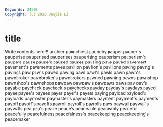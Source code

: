 ```yaml
---
Keywords: 24507
Copyright: (C) 2020 Junjie Li
---
```


# title

Write contents here!!!
unchier 
paunchiest 
paunchy 
pauper
pauper's 
pauperise 
pauperised 
pauperises 
pauperising 
pauperism 
pauperism's 
paupers 
pause 
pause's
paused 
pauses 
pausing 
pave 
paved 
pavement 
pavement's 
pavements 
paves 
pavilion
pavilion's 
pavilions 
paving 
paving's 
pavings 
paw 
paw's 
pawed 
pawing 
pawl
pawl's 
pawls 
pawn 
pawn's 
pawnbroker 
pawnbroker's 
pawnbrokers 
pawned 
pawning 
pawns
pawnshop 
pawnshop's 
pawnshops 
pawpaw 
pawpaw's 
pawpaws 
paws 
pay 
pay's 
payable
paycheck 
paycheck's 
paychecks 
payday 
payday's 
paydays 
payed 
payee 
payee's 
payees
payer 
payer's 
payers 
paying 
payload 
payload's 
payloads 
paymaster 
paymaster's 
paymasters
payment 
payment's 
payments 
payoff 
payoff's 
payoffs 
payroll 
payroll's 
payrolls 
pays
paywall 
paywall's 
paywalls 
pea 
pea's 
peace 
peace's 
peaceable 
peaceably 
peaceful
peacefully 
peacefulness 
peacefulness's 
peacekeeping 
peacekeeping's 
peacemaker 
